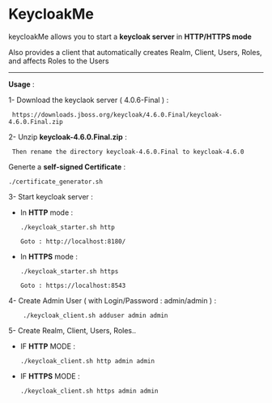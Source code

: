 # KeycloakMe

keycloakMe allows you to start a **keycloak server** in **HTTP/HTTPS mode**

Also provides a client that automatically creates Realm, Client, Users, Roles, and affects Roles to the Users 

----------------------------------------------------------

 **Usage** :

 1- Download the keyclaok server ( 4.0.6-Final ) : 
 
     https://downloads.jboss.org/keycloak/4.6.0.Final/keycloak-4.6.0.Final.zip
 
 
 2- Unzip **keycloak-4.6.0.Final.zip** :
 
     Then rename the directory keycloak-4.6.0.Final to keycloak-4.6.0
 
 Generte a **self-signed Certificate** : 
 
    ./certificate_generator.sh
 
 3- Start keycloak server :
 
   * In **HTTP** mode  :
 
         ./keycloak_starter.sh http
         
         Goto : http://localhost:8180/ 
 
   * In **HTTPS** mode : 
 
         ./keycloak_starter.sh https
 
         Goto : https://localhost:8543
 
  4- Create Admin User ( with Login/Password : admin/admin ) :
  
        ./keycloak_client.sh adduser admin admin
        

  5- Create Realm, Client, Users, Roles..
  
   * IF **HTTP** MODE :
   
         ./keycloak_client.sh http admin admin   
   
   * IF **HTTPS** MODE :
   
         ./keycloak_client.sh https admin admin
         
